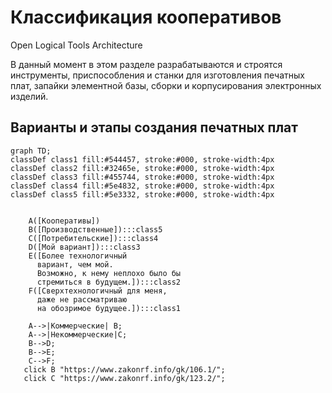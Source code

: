 # Классификация кооперативов
Open Logical Tools Architecture  

В данный момент в этом разделе разрабатываются и строятся инструменты, приспособления и станки для изготовления печатных плат, запайки элементной базы, сборки и корпусирования электронных изделий.  

## Варианты и этапы создания печатных плат
```mermaid
graph TD;
classDef class1 fill:#544457, stroke:#000, stroke-width:4px
classDef class2 fill:#32465e, stroke:#000, stroke-width:4px
classDef class3 fill:#455744, stroke:#000, stroke-width:4px
classDef class4 fill:#5e4832, stroke:#000, stroke-width:4px
classDef class5 fill:#5e3332, stroke:#000, stroke-width:4px

   
    A([Кооперативы])
    B([Производственные]):::class5
    C([Потребительские]):::class4
    D([Мой вариант]):::class3
    E([Более технологичный
      вариант, чем мой.  
      Возможно, к нему неплохо было бы
      стремиться в будущем.]):::class2
    F([Сверхтехнологичный для меня,
      даже не рассматриваю
      на обозримое будущее.]):::class1

    A-->|Коммерческие| B;
    A-->|Некоммерческие|C;
    B-->D;
    B-->E;
    C-->F;
   click B "https://www.zakonrf.info/gk/106.1/";
   click C "https://www.zakonrf.info/gk/123.2/";
```
